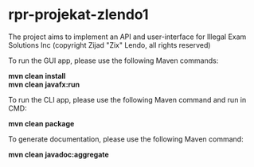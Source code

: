 # rpr-projekat-zlendo1
<p>The project aims to implement an API and user-interface for Illegal Exam Solutions Inc (copyright Zijad "Zix" Lendo, all rights reserved)</p>
<p>To run the GUI app, please use the following Maven commands:</p>
<p><b>mvn clean install</b>
<br>
<b>mvn clean javafx:run</b></p>
<p>To run the CLI app, please use the following Maven command and run in CMD:</p>
<p><b>mvn clean package</b></p>
<p>To generate documentation, please use the following Maven command:</p>
<p><b>mvn clean javadoc:aggregate</b></p>
